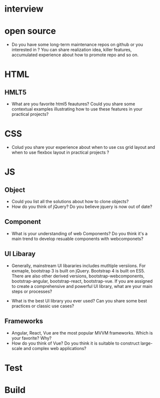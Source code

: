 # interview

# open source

- Do you have some long-term maintenance repos on github or you interested in ? You can share realization idea, killer features, accumulated experience about how to promote repo and so on.

# HTML

## HMLT5

- What are you favorite html5 feautures? Could you share some contextual examples illustrating how to use these features in your practical projects?

# CSS

- Colud you share your experience about when to use css grid layout and when to use flexbox layout in practical projects ? 

# JS

## Object
 - Could you list all the solutions about how to clone objects?
 - How do you think of jQuery? Do you believe jquery is now out of date?
 
## Component

- What is your understanding of web Components? Do you think it's a main trend to develop resuable components with webcomponets?

## UI Libaray

- Generally, mainstream UI libararies includes mutltiple versiions. For exmaple, bootstrap 3 is built on jQuery. Bootstrap 4 is built on ES5. There are also other derived versions, bootstrap-webcomponents, bootstrap-angular, bootstrap-react, bootstrap-vue. If you are assigned to create a comprehensive and powerful UI library, what are your main steps or processes?

- What is the best UI library you ever used? Can you share some best practices or classic use cases?

## Frameworks

- Angular, React, Vue are the most popular MVVM frameworks. Which is your favorite? Why?
- How do you think of Vue? Do you think it is suitable to construct large-scale and complex web applications?


# Test

# Build
